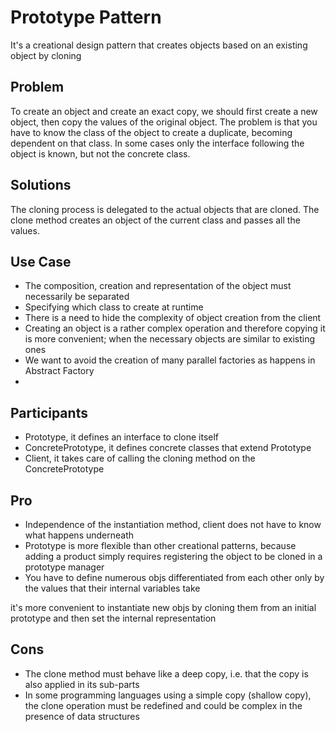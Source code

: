 # Prototype Pattern

It's a creational design pattern that creates objects based on an existing object by cloning

## Problem

To create an object and create an exact copy, we should first create a new object, then copy the values ​​of the original object.
The problem is that you have to know the class of the object to create a duplicate, becoming dependent on that class.
In some cases only the interface following the object is known, but not the concrete class.

## Solutions

The cloning process is delegated to the actual objects that are cloned.
The clone method creates an object of the current class and passes all the values.

## Use Case

- The composition, creation and representation of the object must necessarily be separated
- Specifying which class to create at runtime
- There is a need to hide the complexity of object creation from the client
- Creating an object is a rather complex operation and therefore copying it is more convenient; when the necessary objects are similar to existing ones
- We want to avoid the creation of many parallel factories as happens in Abstract Factory
- 
## Participants

- Prototype, it defines an interface to clone itself
- ConcretePrototype, it defines concrete classes that extend Prototype
- Client, it takes care of calling the cloning method on the ConcretePrototype

## Pro

- Independence of the instantiation method, client does not have to know what happens underneath
- Prototype is more flexible than other creational patterns, because adding a product simply requires registering the object to be cloned in a prototype manager
- You have to define numerous objs differentiated from each other only by the values ​​that their internal variables take

it's more convenient to instantiate new objs by cloning them from an initial prototype and then set the internal representation

## Cons

- The clone method must behave like a deep copy, i.e. that the copy is also applied in its sub-parts
- In some programming languages ​​using a simple copy (shallow copy), the clone operation must be redefined and could be complex in the presence of data structures
